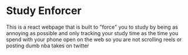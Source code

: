 # Study Enforcer
 This is a react webpage that is built to "force" you to study by being as annoying as possible and only tracking your study time as the time you spend with your phone open on the web so you are not scrolling reels or posting dumb nba takes on twitter
